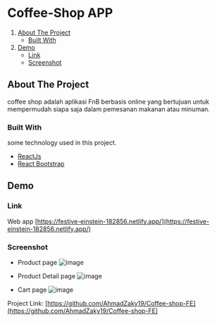 # Coffee-Shop APP

<!-- NAVIGATION -->
<ol>
    <li>
      <a href="#about-the-project">About The Project</a>
      <ul>
        <li><a href="#built-with">Built With</a></li>
      </ul>
    </li>
    <li><a href="#demo">Demo</a>
          <ul>
        <li><a href="#link">Link</a></li>
        <li><a href="#screenshot">Screenshot</a></li>
      </ul>
    </li>
</ol>

<!-- ABOUT THE PROJECT -->

## About The Project

coffee shop adalah aplikasi FnB berbasis online yang bertujuan untuk mempermudah siapa saja dalam pemesanan makanan atau minuman.

### Built With

some technology used in this project.

- [ReactJs](https://reactjs.org/)
- [React Bootstrap](https://react-bootstrap.github.io/)

## Demo

### Link

Web app [https://festive-einstein-182856.netlify.app/](https://festive-einstein-182856.netlify.app/)

### Screenshot

- Product page
  ![image](https://user-images.githubusercontent.com/64245462/155692227-d5f58ff4-2043-4119-bc29-515ea7b180d4.png)

- Product Detail page
  ![image](https://user-images.githubusercontent.com/64245462/155692305-00e42a9c-1a2e-44bc-89cc-1917870ec92e.png)

- Cart page
  ![image](https://user-images.githubusercontent.com/64245462/155692457-7ca78109-adf3-4792-9657-7756762211b0.png)

Project Link: [https://github.com/AhmadZaky19/Coffee-shop-FE](https://github.com/AhmadZaky19/Coffee-shop-FE)
